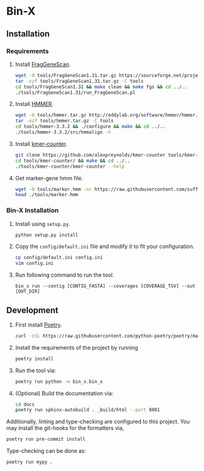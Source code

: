 # Bin-X

## Installation

### Requirements

1. Install [FragGeneScan](https://sourceforge.net/projects/fraggenescan).
   ```bash
   wget -O tools/FragGeneScan1.31.tar.gz https://sourceforge.net/projects/fraggenescan/files/FragGeneScan1.31.tar.gz
   tar -xzf tools/FragGeneScan1.31.tar.gz -C tools
   cd tools/FragGeneScan1.31 && make clean && make fgs && cd ../..
   ./tools/FragGeneScan1.31/run_FragGeneScan.pl
   ```
2. Install [HMMER](http://hmmer.org/).
   ```bash
   wget -O tools/hmmer.tar.gz http://eddylab.org/software/hmmer/hmmer.tar.gz
   tar -xzf tools/hmmer.tar.gz -C tools
   cd tools/hmmer-3.3.2 && ./configure && make && cd ../..
   ./tools/hmmer-3.3.2/src/hmmalign -h
   ```
3. Install [kmer-counter](https://github.com/alexpreynolds/kmer-counter).
   ```bash
   git clone https://github.com/alexpreynolds/kmer-counter tools/kmer-counter
   cd tools/kmer-counter/ && make && cd ../..
   ./tools/kmer-counter/kmer-counter --help
   ```
4. Get marker-gene hmm file.
   ```bash
   wget -O tools/marker.hmm -nc https://raw.githubusercontent.com/sufforest/SolidBin/4c9b9ea7b8d8a0df1b772669872b69006c490e67/auxiliary/marker.hmm
   head ./tools/marker.hmm
   ```````

### Bin-X Installation

1. Install using `setup.py`.
   ```bash
   python setup.py install
   ```
2. Copy the `config/default.ini` file and modify it to fit your configuration.
   ```bash
   cp config/default.ini config.ini
   vim config.ini
   ```
3. Run following command to run the tool.
   ```
   bin_x run --contig [CONTIG_FASTA] --coverages [COVERAGE_TSV] --out [OUT_DIR]
   ```

## Development

1. First install [Poetry](https://python-poetry.org/docs/).
   ```bash
   curl -sSL https://raw.githubusercontent.com/python-poetry/poetry/master/get-poetry.py | python -
   ```
2. Install the requirements of the project by running
    ```bash
    poetry install
    ```
3. Run the tool via:
    ```bash
    poetry run python -m bin_x.bin_x
    ```
4. (Optional) Build the documentation via:
    ```bash
   cd docs
    poetry run sphinx-autobuild . _build/html --port 8001
    ```

Additionally, linting and type-checking are configured to this project. You may install the git-hooks for the formatters
via,

 ```bash
poetry run pre-commit install
 ```

Type-checking can be done as:

 ```bash
poetry run mypy .
 ```
